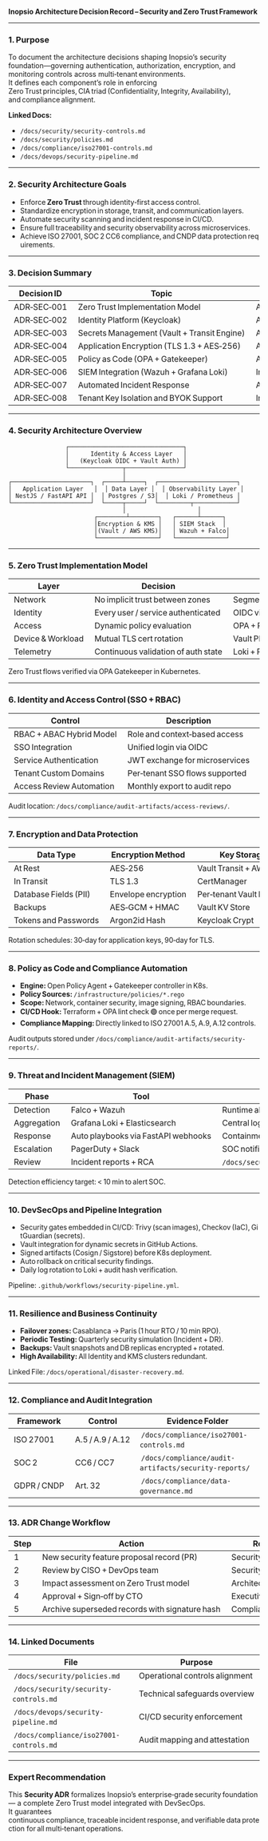 **Inopsio Architecture Decision Record – Security and Zero Trust Framework**

***

### 1. Purpose  
To document the architecture decisions shaping Inopsio’s security foundation—governing authentication, authorization, encryption, and monitoring controls across multi‑tenant environments.  
It defines each component’s role in enforcing Zero Trust principles, CIA triad (Confidentiality, Integrity, Availability), and compliance alignment.

**Linked Docs:**  
- `/docs/security/security-controls.md`  
- `/docs/security/policies.md`  
- `/docs/compliance/iso27001-controls.md`  
- `/docs/devops/security-pipeline.md`

***

### 2. Security Architecture Goals  

- Enforce **Zero Trust** through identity‑first access control.  
- Standardize encryption in storage, transit, and communication layers.  
- Automate security scanning and incident response in CI/CD.  
- Ensure full traceability and security observability across microservices.  
- Achieve ISO 27001, SOC 2 CC6 compliance, and CNDP data protection requirements.

***

### 3. Decision Summary  

| Decision ID | Topic | Status | Date | Owner |
|--------------|----------|---------|---------|----------|
| ADR‑SEC‑001 | Zero Trust Implementation Model | Accepted | 2024‑11‑05 | CISO |
| ADR‑SEC‑002 | Identity Platform (Keycloak) | Accepted | 2024‑12‑10 | CISO |
| ADR‑SEC‑003 | Secrets Management (Vault + Transit Engine) | Approved | 2025‑01‑20 | DevOps Lead |
| ADR‑SEC‑004 | Application Encryption (TLS 1.3 + AES‑256) | Approved | 2025‑02‑03 | Security Engineer |
| ADR‑SEC‑005 | Policy as Code (OPA + Gatekeeper) | Accepted | 2025‑03‑01 | Compliance Officer |
| ADR‑SEC‑006 | SIEM Integration (Wazuh + Grafana Loki) | Implemented | 2025‑05‑12 | SOC Manager |
| ADR‑SEC‑007 | Automated Incident Response | Active | 2025‑06‑18 | CISO |
| ADR‑SEC‑008 | Tenant Key Isolation and BYOK Support | In progress | 2025‑09‑10 | CTO |

***

### 4. Security Architecture Overview  

```
                ┌────────────────────────────────┐
                │      Identity & Access Layer   │
                │   (Keycloak OIDC + Vault Auth) │
                └───────────────┬────────────────┘
                                │
┌──────────────────────┐  ┌─────┴─────┐  ┌──────────────────────┐
│   Application Layer   │  │ Data Layer │  │ Observability Layer │
│ NestJS / FastAPI API │  │ Postgres / S3│  │ Loki / Prometheus │
└──────────────────────┘  └─────┬─────┘  └─────────┬────────────┘
                                │                    │
                        ┌────────┴────────┐   ┌──────┴──────┐
                        │Encryption & KMS │   │ SIEM Stack  │
                        │(Vault / AWS KMS)│   │ Wazuh + Falco│
                        └─────────────────┘   └──────────────┘
```

***

### 5. Zero Trust Implementation Model  

| Layer | Decision | Mechanism |
|--------|-----------|------------|
| Network | No implicit trust between zones | Segmented VPCs + Security Groups |
| Identity | Every user / service authenticated | OIDC via Keycloak |
| Access | Dynamic policy evaluation | OPA + Rego rules |
| Device & Workload | Mutual TLS cert rotation | Vault PKI |
| Telemetry | Continuous validation of auth state | Loki + Prometheus alerting |

Zero Trust flows verified via OPA Gatekeeper in Kubernetes.

***

### 6. Identity and Access Control (SSO + RBAC)  

| Control | Description | Implementation |
|-----------|--------------|----------------|
| RBAC + ABAC Hybrid Model | Role and context‑based access| Keycloak roles + Rego policies |
| SSO Integration | Unified login via OIDC | Keycloak client connectors |
| Service Authentication | JWT exchange for microservices | Keycloak service account tokens |
| Tenant Custom Domains | Per‑tenant SSO flows supported | Realm isolation by domain |
| Access Review Automation | Monthly export to audit repo | GitHub Action + Vault logs |

Audit location: `/docs/compliance/audit-artifacts/access-reviews/`.

***

### 7. Encryption and Data Protection  

| Data Type | Encryption Method | Key Storage |
|-------------|----------------|---------------|
| At Rest | AES‑256 | Vault Transit + AWS KMS |
| In Transit | TLS 1.3 | CertManager |
| Database Fields (PII) | Envelope encryption | Per‑tenant Vault key |
| Backups | AES‑GCM + HMAC | Vault KV Store |
| Tokens and Passwords | Argon2id Hash | Keycloak Crypt |

Rotation schedules: 30‑day for application keys, 90‑day for TLS.

***

### 8. Policy as Code and Compliance Automation  

- **Engine:** Open Policy Agent + Gatekeeper controller in K8s.  
- **Policy Sources:** `/infrastructure/policies/*.rego`  
- **Scope:** Network, container security, image signing, RBAC boundaries.  
- **CI/CD Hook:** Terraform + OPA lint check 🟢 once per merge request.  
- **Compliance Mapping:** Directly linked to ISO 27001 A.5, A.9, A.12 controls.  

Audit outputs stored under `/docs/compliance/audit-artifacts/security-reports/`.

***

### 9. Threat and Incident Management (SIEM)  

| Phase | Tool | Output |
|---------|------|-----------|
| Detection | Falco + Wazuh | Runtime alerts on pods and file integrity |
| Aggregation | Grafana Loki + Elasticsearch | Central log index |
| Response | Auto playbooks via FastAPI webhooks | Containment actions |
| Escalation | PagerDuty + Slack | SOC notification stream |
| Review | Incident reports + RCA | `/docs/security/incident-response.md` |

Detection efficiency target: < 10 min to alert SOC.

***

### 10. DevSecOps and Pipeline Integration  

- Security gates embedded in CI/CD: Trivy (scan images), Checkov (IaC), GitGuardian (secrets).  
- Vault integration for dynamic secrets in GitHub Actions.  
- Signed artifacts (Cosign / Sigstore) before K8s deployment.  
- Auto rollback on critical security findings.  
- Daily log rotation to Loki + audit hash verification.

Pipeline: `.github/workflows/security-pipeline.yml`.

***

### 11. Resilience and Business Continuity  

- **Failover zones:** Casablanca → Paris (1 hour RTO / 10 min RPO).  
- **Periodic Testing:** Quarterly security simulation (Incident + DR).  
- **Backups:** Vault snapshots and DB replicas encrypted + rotated.  
- **High Availability:** All Identity and KMS clusters redundant.  

Linked File: `/docs/operational/disaster-recovery.md`.

***

### 12. Compliance and Audit Integration  

| Framework | Control | Evidence Folder |
|------------|----------|----------------|
| ISO 27001 | A.5 / A.9 / A.12 | `/docs/compliance/iso27001-controls.md` |
| SOC 2 | CC6 / CC7 | `/docs/compliance/audit-artifacts/security-reports/` |
| GDPR / CNDP | Art. 32 | `/docs/compliance/data-governance.md` |

***

### 13. ADR Change Workflow  

| Step | Action | Responsible |
|-------|-----------|--------------|
| 1 | New security feature proposal record (PR) | Security Engineer |
| 2 | Review by CISO + DevOps team | Security Board |
| 3 | Impact assessment on Zero Trust model | Architecture Committee |
| 4 | Approval + Sign‑off by CTO | Executive Change Board |
| 5 | Archive superseded records with signature hash | Compliance Officer |

***

### 14. Linked Documents  

| File | Purpose |
|-------|-----------|
| `/docs/security/policies.md` | Operational controls alignment |
| `/docs/security/security-controls.md` | Technical safeguards overview |
| `/docs/devops/security-pipeline.md` | CI/CD security enforcement |
| `/docs/compliance/iso27001-controls.md` | Audit mapping and attestation |

***

### Expert Recommendation  
This **Security ADR** formalizes Inopsio’s enterprise‑grade security foundation — a complete Zero Trust model integrated with DevSecOps.  
It guarantees continuous compliance, traceable incident response, and verifiable data protection for all multi‑tenant operations.